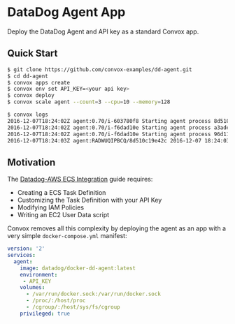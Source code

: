 # DataDog Agent App

Deploy the DataDog Agent and API key as a standard Convox app.

## Quick Start

```bash
$ git clone https://github.com/convox-examples/dd-agent.git
$ cd dd-agent
$ convox apps create
$ convox env set API_KEY=<your api key>
$ convox deploy
$ convox scale agent --count=3 --cpu=10 --memory=128

$ convox logs
2016-12-07T18:24:02Z agent:0.70/i-603780f8 Starting agent process 8d510c19e42c
2016-12-07T18:24:02Z agent:0.70/i-f6dad10e Starting agent process a3ade3d781d1
2016-12-07T18:24:02Z agent:0.70/i-f6dad10e Starting agent process 96d1195ed218
2016-12-07T18:24:03Z agent:RADWUQIPBCQ/8d510c19e42c 2016-12-07 18:24:03,173 INFO supervisord started with pid 1
```

## Motivation

The [Datadog-AWS ECS Integration](http://docs.datadoghq.com/integrations/ecs/) guide requires:

* Creating a ECS Task Definition
* Customizing the Task Definition with your API Key
* Modifying IAM Policies
* Writing an EC2 User Data script

Convox removes all this complexity by deploying the agent as an app with a very simple `docker-compose.yml` manifest:

```yaml
version: '2'
services:
  agent:
    image: datadog/docker-dd-agent:latest
    environment:
     - API_KEY
    volumes:
      - /var/run/docker.sock:/var/run/docker.sock
      - /proc/:/host/proc
      - /cgroup/:/host/sys/fs/cgroup
    privileged: true
```